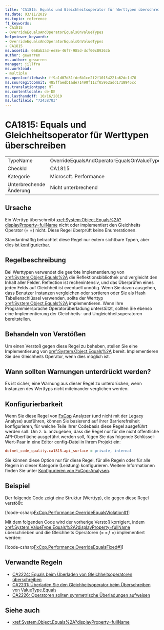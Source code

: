 ```yaml
---
title: 'CA1815: Equals und Gleichheitsoperator für Werttypen überschreiben'
ms.date: 03/11/2019
ms.topic: reference
f1_keywords:
- CA1815
- OverrideEqualsAndOperatorEqualsOnValueTypes
helpviewer_keywords:
- OverrideEqualsAndOperatorEqualsOnValueTypes
- CA1815
ms.assetid: 0a8ab3a3-ee8e-46f7-985d-dcf00c89363b
author: gewarren
ms.author: gewarren
manager: jillfra
ms.workload:
- multiple
ms.openlocfilehash: ff9a1d07d31fde6b1ce2f2f1015422fa62dc1d70
ms.sourcegitcommit: 485ffaedb1ade71490f11cf05962add1718945cc
ms.translationtype: MT
ms.contentlocale: de-DE
ms.lasthandoff: 10/16/2019
ms.locfileid: "72438703"
---
```

# <a name="ca1815-override-equals-and-operator-equals-on-value-types"></a>CA1815: Equals und Gleichheitsoperator für Werttypen überschreiben

|||
|-|-|
|TypeName|OverrideEqualsAndOperatorEqualsOnValueTypes|
|CheckId|CA1815|
|Kategorie|Microsoft. Performance|
|Unterbrechende Änderung|Nicht unterbrechend|

## <a name="cause"></a>Ursache

Ein Werttyp überschreibt <xref:System.Object.Equals%2A?displayProperty=fullName> nicht oder implementiert den Gleichheits Operator (= =) nicht. Diese Regel überprüft keine Enumerationen.

Standardmäßig betrachtet diese Regel nur extern sichtbare Typen, aber dies ist [konfigurierbar](#configurability).

## <a name="rule-description"></a>Regelbeschreibung

Bei Werttypen verwendet die geerbte Implementierung von <xref:System.Object.Equals%2A> die Reflektionsbibliothek und vergleicht den Inhalt aller Felder. Reflection ist rechenintensiv, und das Überprüfen eines jeden Felds auf Gleichheit ist eventuell unnötig. Wenn Sie davon ausgehen, dass Benutzer Instanzen vergleichen oder sortieren oder Sie als Hash Tabellenschlüssel verwenden, sollte der Werttyp <xref:System.Object.Equals%2A> implementieren. Wenn Ihre Programmiersprache Operatorüberladung unterstützt, sollten Sie ebenso eine Implementierung der Gleichheits- und Ungleichheitsoperatoren bereitstellen.

## <a name="how-to-fix-violations"></a>Behandeln von Verstößen

Um einen Verstoß gegen diese Regel zu beheben, stellen Sie eine Implementierung von <xref:System.Object.Equals%2A> bereit. Implementieren Sie den Gleichheits Operator, wenn dies möglich ist.

## <a name="when-to-suppress-warnings"></a>Wann sollten Warnungen unterdrückt werden?

Es ist sicher, eine Warnung aus dieser Regel zu unterdrücken, wenn Instanzen des Werttyps nicht miteinander verglichen werden.

## <a name="configurability"></a>Konfigurierbarkeit

Wenn Sie diese Regel von [FxCop](install-fxcop-analyzers.md) Analyzer (und nicht mit der Legacy Analyse) ausführen, können Sie basierend auf ihrer Barrierefreiheit konfigurieren, für welche Teile Ihrer Codebasis diese Regel ausgeführt werden soll. Um z. b. anzugeben, dass die Regel nur für die nicht öffentliche API-Oberfläche ausgeführt werden soll, fügen Sie das folgende Schlüssel-Wert-Paar in eine Editor config-Datei in Ihrem Projekt ein:

```ini
dotnet_code_quality.ca1815.api_surface = private, internal
```

Sie können diese Option nur für diese Regel, für alle Regeln oder für alle Regeln in dieser Kategorie (Leistung) konfigurieren. Weitere Informationen finden Sie unter [Konfigurieren von FxCop-Analysen](configure-fxcop-analyzers.md).

## <a name="example"></a>Beispiel

Der folgende Code zeigt eine Struktur (Werttyp), die gegen diese Regel verstößt:

[!code-csharp[FxCop.Performance.OverrideEqualsViolation#1](../code-quality/codesnippet/CSharp/ca1815-override-equals-and-operator-equals-on-value-types_1.cs)]

Mit dem folgenden Code wird der vorherige Verstoß korrigiert, indem <xref:System.ValueType.Equals%2A?displayProperty=fullName> überschrieben und die Gleichheits Operatoren (= =,! =) implementiert werden:

[!code-csharp[FxCop.Performance.OverrideEqualsFixed#1](../code-quality/codesnippet/CSharp/ca1815-override-equals-and-operator-equals-on-value-types_2.cs)]

## <a name="related-rules"></a>Verwandte Regeln

- [CA2224: Equals beim Überladen von Gleichheitsoperatoren überschreiben](../code-quality/ca2224.md)
- [CA2231: Überladen Sie den Gleichheitsoperator beim Überschreiben von ValueType.Equals](../code-quality/ca2231.md)
- [CA2226: Operatoren sollten symmetrische Überladungen aufweisen](../code-quality/ca2226.md)

## <a name="see-also"></a>Siehe auch

- <xref:System.Object.Equals%2A?displayProperty=fullName>
